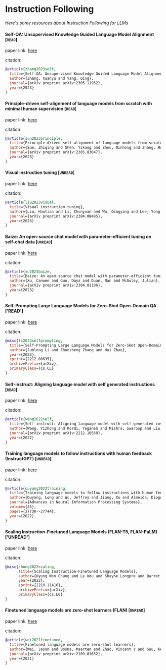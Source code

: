 
# Instruction Following
*Here's some resources about Instruction Following for LLMs*


#### Self-QA: Unsupervised Knowledge Guided Language Model Alignment [`READ`]

paper link: [here](https://arxiv.org/pdf/2305.11952)

citation: 
```bibtex
@article{zhang2023self,
  title={Self-QA: Unsupervised Knowledge Guided Language Model Alignment},
  author={Zhang, Xuanyu and Yang, Qing},
  journal={arXiv preprint arXiv:2305.11952},
  year={2023}
}
```
    
    

#### Principle-driven self-alignment of language models from scratch with minimal human supervision [`READ`]

paper link: [here](https://arxiv.org/pdf/2305.03047)

citation: 
```bibtex
@article{sun2023principle,
  title={Principle-driven self-alignment of language models from scratch with minimal human supervision},
  author={Sun, Zhiqing and Shen, Yikang and Zhou, Qinhong and Zhang, Hongxin and Chen, Zhenfang and Cox, David and Yang, Yiming and Gan, Chuang},
  journal={arXiv preprint arXiv:2305.03047},
  year={2023}
}
```

#### Visual instruction tuning [`UNREAD`]

paper link: [here](https://arxiv.org/pdf/2304.08485)

citation: 
```bibtex
@article{liu2023visual,
  title={Visual instruction tuning},
  author={Liu, Haotian and Li, Chunyuan and Wu, Qingyang and Lee, Yong Jae},
  journal={arXiv preprint arXiv:2304.08485},
  year={2023}
}
```
    


#### Baize: An open-source chat model with parameter-efficient tuning on self-chat data [`UNREAD`]

paper link: [here](https://arxiv.org/pdf/2304.01196)

citation: 
```bibtex
@article{xu2023baize,
  title={Baize: An open-source chat model with parameter-efficient tuning on self-chat data},
  author={Xu, Canwen and Guo, Daya and Duan, Nan and McAuley, Julian},
  journal={arXiv preprint arXiv:2304.01196},
  year={2023}
}
```


#### Self-Prompting Large Language Models for Zero-Shot Open-Domain QA ['READ']

paper link: [here](https://arxiv.org/pdf/2212.08635.pdf)

citation: 
```bibtex
@misc{li2023selfprompting,
  title={Self-Prompting Large Language Models for Zero-Shot Open-Domain QA}, 
  author={Junlong Li and Zhuosheng Zhang and Hai Zhao},
  year={2023},
  eprint={2212.08635},
  archivePrefix={arXiv},
  primaryClass={cs.CL}
}
```


#### Self-instruct: Aligning language model with self generated instructions [`READ`]

paper link: [here](https://arxiv.org/pdf/2212.10560)

citation: 
```bibtex
@article{wang2022self,
  title={Self-instruct: Aligning language model with self generated instructions},
  author={Wang, Yizhong and Kordi, Yeganeh and Mishra, Swaroop and Liu, Alisa and Smith, Noah A and Khashabi, Daniel and Hajishirzi, Hannaneh},
  journal={arXiv preprint arXiv:2212.10560},
  year={2022}
}
```

#### Training language models to follow instructions with human feedback (InstructGPT) [`UNREAD`]

paper link: [here](https://proceedings.neurips.cc/paper_files/paper/2022/file/b1efde53be364a73914f58805a001731-Paper-Conference.pdf)

citation: 
```bibtex
@article{ouyang2022training,
  title={Training language models to follow instructions with human feedback},
  author={Ouyang, Long and Wu, Jeffrey and Jiang, Xu and Almeida, Diogo and Wainwright, Carroll and Mishkin, Pamela and Zhang, Chong and Agarwal, Sandhini and Slama, Katarina and Ray, Alex and others},
  journal={Advances in Neural Information Processing Systems},
  volume={35},
  pages={27730--27744},
  year={2022}
}
```


#### Scaling Instruction-Finetuned Language Models (FLAN-T5, FLAN-PaLM) ['UNREAD']

paper link: [here](https://arxiv.org/pdf/2210.11416.pdf)

citation: 
```bibtex
@misc{chung2022scaling,
      title={Scaling Instruction-Finetuned Language Models}, 
      author={Hyung Won Chung and Le Hou and Shayne Longpre and Barret Zoph and Yi Tay and William Fedus and Yunxuan Li and Xuezhi Wang and Mostafa Dehghani and Siddhartha Brahma and Albert Webson and Shixiang Shane Gu and Zhuyun Dai and Mirac Suzgun and Xinyun Chen and Aakanksha Chowdhery and Alex Castro-Ros and Marie Pellat and Kevin Robinson and Dasha Valter and Sharan Narang and Gaurav Mishra and Adams Yu and Vincent Zhao and Yanping Huang and Andrew Dai and Hongkun Yu and Slav Petrov and Ed H. Chi and Jeff Dean and Jacob Devlin and Adam Roberts and Denny Zhou and Quoc V. Le and Jason Wei},
      year={2022},
      eprint={2210.11416},
      archivePrefix={arXiv},
      primaryClass={cs.LG}
}
```


#### Finetuned language models are zero-shot learners (FLAN) [`UNREAD`]

paper link: [here](https://arxiv.org/pdf/2109.01652)

citation: 
```bibtex
@article{wei2021finetuned,
  title={Finetuned language models are zero-shot learners},
  author={Wei, Jason and Bosma, Maarten and Zhao, Vincent Y and Guu, Kelvin and Yu, Adams Wei and Lester, Brian and Du, Nan and Dai, Andrew M and Le, Quoc V},
  journal={arXiv preprint arXiv:2109.01652},
  year={2021}
}
```
    

